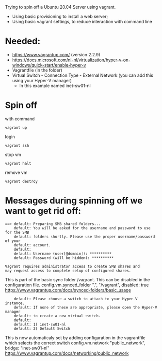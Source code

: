 Trying to spin off a Ubuntu 20.04 Server using vagrant.
- Using basic provisioning to install a web server;
- Using basic vagrant settings, to reduce interaction with command line

# Needed:
 - https://www.vagrantup.com/ (version 2.2.9)
 - https://docs.microsoft.com/nl-nl/virtualization/hyper-v-on-windows/quick-start/enable-hyper-v
 - Vagrantfile (in the folder)
 - Virtual Switch - Connection Type - External Network (you can add this using your Hyper-V manager)
 	- In this example named inet-sw01-nl

 
# Spin off 
with command 
```
vagrant up
```
login 
```
vagrant ssh
```
stop vm
```
vagrant halt
```
remove vm
```
vagrant destroy
```


# Messages during spinning off we want to get rid off:

```
==> default: Preparing SMB shared folders...
    default: You will be asked for the username and password to use for the SMB
    default: folders shortly. Please use the proper username/password of your
    default: account.
    default:
    default: Username (user[@domain]): **********
    default: Password (will be hidden): **********

Vagrant requires administrator access to create SMB shares and
may request access to complete setup of configured shares.
```
This is part of the basic sync folder /vagrant. This can be disabled in the configuration file.
config.vm.synced_folder ".", "/vagrant", disabled: true
https://www.vagrantup.com/docs/synced-folders/basic_usage

```
    default: Please choose a switch to attach to your Hyper-V instance.
    default: If none of these are appropriate, please open the Hyper-V manager
    default: to create a new virtual switch.
    default:
    default: 1) inet-sw01-nl
    default: 2) Default Switch
```
This is now automaticaly set by adding configuration in the vagrantfile which selects the correct switch 
config.vm.network "public_network", bridge: "inet-sw01-nl"
https://www.vagrantup.com/docs/networking/public_network
